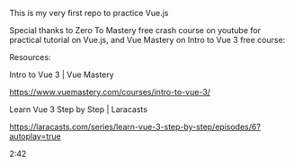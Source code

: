 This is my very first repo to practice Vue.js

Special thanks to Zero To Mastery free crash course on youtube for practical tutorial on Vue.js, and Vue Mastery on Intro to Vue 3 free course:


Resources:

Intro to Vue 3 | Vue Mastery

https://www.vuemastery.com/courses/intro-to-vue-3/


Learn Vue 3 Step by Step | Laracasts

https://laracasts.com/series/learn-vue-3-step-by-step/episodes/6?autoplay=true

2:42